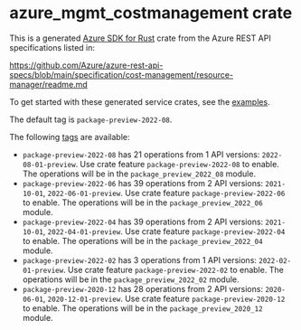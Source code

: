 # azure_mgmt_costmanagement crate

This is a generated [Azure SDK for Rust](https://github.com/Azure/azure-sdk-for-rust) crate from the Azure REST API specifications listed in:

https://github.com/Azure/azure-rest-api-specs/blob/main/specification/cost-management/resource-manager/readme.md

To get started with these generated service crates, see the [examples](https://github.com/Azure/azure-sdk-for-rust/blob/main/services/README.md#examples).

The default tag is `package-preview-2022-08`.

The following [tags](https://github.com/Azure/azure-sdk-for-rust/blob/main/services/tags.md) are available:

- `package-preview-2022-08` has 21 operations from 1 API versions: `2022-08-01-preview`. Use crate feature `package-preview-2022-08` to enable. The operations will be in the `package_preview_2022_08` module.
- `package-preview-2022-06` has 39 operations from 2 API versions: `2021-10-01`, `2022-06-01-preview`. Use crate feature `package-preview-2022-06` to enable. The operations will be in the `package_preview_2022_06` module.
- `package-preview-2022-04` has 39 operations from 2 API versions: `2021-10-01`, `2022-04-01-preview`. Use crate feature `package-preview-2022-04` to enable. The operations will be in the `package_preview_2022_04` module.
- `package-preview-2022-02` has 3 operations from 1 API versions: `2022-02-01-preview`. Use crate feature `package-preview-2022-02` to enable. The operations will be in the `package_preview_2022_02` module.
- `package-preview-2020-12` has 28 operations from 2 API versions: `2020-06-01`, `2020-12-01-preview`. Use crate feature `package-preview-2020-12` to enable. The operations will be in the `package_preview_2020_12` module.